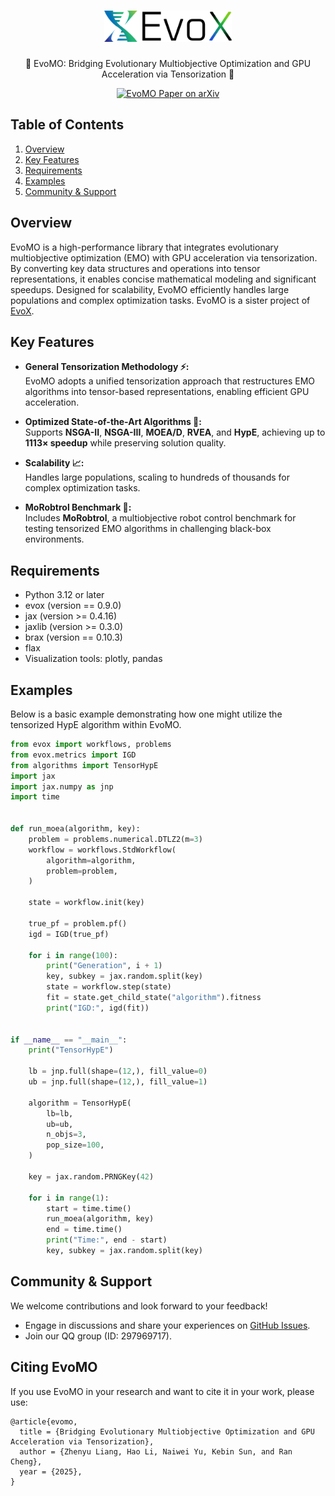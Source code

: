<h1 align="center">
  <a href="https://github.com/EMI-Group/evox">
  <picture>
    <source media="(prefers-color-scheme: dark)" srcset="./assets/evox_logo_dark.png">
    <source media="(prefers-color-scheme: light)" srcset="./assets/evox_logo_light.png">
      <img alt="EvoX Logo" height="50" src="./assets/evox_logo_light.png">
  </picture>
  </a>
  <br>
</h1>

<p align="center">
🌟 EvoMO: Bridging Evolutionary Multiobjective Optimization and GPU Acceleration via Tensorization 🌟
</p>

<p align="center">
  <a href="https://arxiv.org/">
    <img src="https://img.shields.io/badge/paper-arxiv-red?style=for-the-badge" alt="EvoMO Paper on arXiv">
  </a>
</p>

## Table of Contents

1. [Overview](#Overview)
2. [Key Features](#key-features)
3. [Requirements](#requirements)
4. [Examples](#examples)
6. [Community & Support](#community--support)


## Overview  

EvoMO is a high-performance library that integrates evolutionary multiobjective optimization (EMO) with GPU acceleration via tensorization. By converting key data structures and operations into tensor representations, it enables concise mathematical modeling and significant speedups. Designed for scalability, EvoMO efficiently handles large populations and complex optimization tasks. EvoMO is a sister project of [EvoX](https://github.com/EMI-Group/evox).  

## Key Features  

- **General Tensorization Methodology ⚡:**  
  EvoMO adopts a unified tensorization approach that restructures EMO algorithms into tensor-based representations, enabling efficient GPU acceleration.  

- **Optimized State-of-the-Art Algorithms 🚀:**  
  Supports **NSGA-II**, **NSGA-III**, **MOEA/D**, **RVEA**, and **HypE**, achieving up to **1113× speedup** while preserving solution quality.  

- **Scalability 📈:**  
  Handles large populations, scaling to hundreds of thousands for complex optimization tasks.  

- **MoRobtrol Benchmark 🤖:**  
  Includes **MoRobtrol**, a multiobjective robot control benchmark for testing tensorized EMO algorithms in challenging black-box environments.  

## Requirements

- Python 3.12 or later
- evox (version == 0.9.0)
- jax (version >= 0.4.16)
- jaxlib (version >= 0.3.0)
- brax (version == 0.10.3)
- flax
- Visualization tools: plotly, pandas

## Examples

Below is a basic example demonstrating how one might utilize the tensorized HypE algorithm within EvoMO. 

```python
from evox import workflows, problems
from evox.metrics import IGD
from algorithms import TensorHypE
import jax
import jax.numpy as jnp
import time


def run_moea(algorithm, key):
    problem = problems.numerical.DTLZ2(m=3)
    workflow = workflows.StdWorkflow(
        algorithm=algorithm,
        problem=problem,
    )

    state = workflow.init(key)

    true_pf = problem.pf()
    igd = IGD(true_pf)

    for i in range(100):
        print("Generation", i + 1)
        key, subkey = jax.random.split(key)
        state = workflow.step(state)
        fit = state.get_child_state("algorithm").fitness
        print("IGD:", igd(fit))


if __name__ == "__main__":
    print("TensorHypE")

    lb = jnp.full(shape=(12,), fill_value=0)
    ub = jnp.full(shape=(12,), fill_value=1)

    algorithm = TensorHypE(
        lb=lb,
        ub=ub,
        n_objs=3,
        pop_size=100,
    )

    key = jax.random.PRNGKey(42)

    for i in range(1):
        start = time.time()
        run_moea(algorithm, key)
        end = time.time()
        print("Time:", end - start)
        key, subkey = jax.random.split(key)
```

## Community & Support

We welcome contributions and look forward to your feedback!
- Engage in discussions and share your experiences on [GitHub Issues](https://github.com/EMI-Group/evomo/issues).
- Join our QQ group (ID: 297969717).

## Citing EvoMO

If you use EvoMO in your research and want to cite it in your work, please use:
```
@article{evomo,
  title = {Bridging Evolutionary Multiobjective Optimization and GPU Acceleration via Tensorization},
  author = {Zhenyu Liang, Hao Li, Naiwei Yu, Kebin Sun, and Ran Cheng},
  year = {2025},
}
```